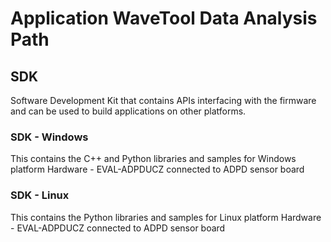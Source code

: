 # Application WaveTool Data Analysis Path

## SDK
Software Development Kit that contains APIs interfacing with the firmware and can be used to build applications on other platforms.

### SDK - Windows
This contains the C++ and Python libraries and samples for Windows platform
Hardware - EVAL-ADPDUCZ connected to ADPD sensor board

### SDK - Linux
This contains the Python libraries and samples for Linux platform
Hardware - EVAL-ADPDUCZ connected to ADPD sensor board
